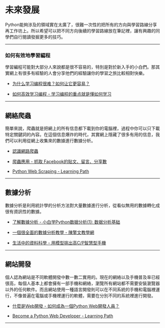 # 未來發展
Python能夠涉及的領域實在太廣了，很難一次性的把所有的方向與學習路線分享再工作坊上。所以希望可以把不同方向後續的學習路線放在筆記裡，讓有興趣的同學們自行閱讀發掘更多的技巧。

---

### 如何有效地學習編程
學習編程可能對大部分人來說都是很不容易的，特別是對於新入手的小白們。那其實網上有很多有經驗的人會分享他們的經驗讓你的學習之旅比較相對快樂。
* [为什么学习编程很难？如何让它更容易？](https://chinese.freecodecamp.org/news/why-learning-to-code-is-hard-and-how-to-make-it-easier/)

* [如何高效学习编程 - 学习编程的重点就是懂如何学习](https://medium.com/@TriDiamond6/%E5%A6%82%E4%BD%95%E9%AB%98%E6%95%88%E7%BC%96%E7%A8%8B-e7d1f9bc24e3)

---

## 網絡爬蟲
簡單來說，爬蟲就是把網上的所有信息都下載到你的電腦裡，過程中你可以只下載特定關鍵詞的內容。在這個信息爆炸的時代，其實網上隱藏了很多有用的信息，我們可以利用從網上收集來的數據進行數據分析。

* [認識網路爬蟲](https://www.webscrapingpro.tw/what-is-web-scraping/)

* [爬蟲應用 - 抓取 Facebook的貼文、留言、分享數](https://blog.happycoding.today/pythonbeginner-ep5/)

* [Python Web Scraping - Learning Path](https://realpython.com/learning-paths/python-web-scraping/)

---

## 數據分析
數據分析是利用統計學的分析方法對大量數據進行分析，從看似無用的數據轉化成很有資訊性的數據。

* [了解數據分析 - 小白学Python数据分析(1): 数据分析基础](https://juejin.cn/post/6844904056427806728)

* [一個很全面的數據分析教學 - 陳擎文教學網](https://acupun.site/lecture/python_data/index.htm)

* [生活中的資料科學 - 用模型挑出高C/P智慧型手機](https://medium.com/finformation%E7%95%B6%E7%A8%8B%E5%BC%8F%E9%81%87%E4%B8%8A%E8%B2%A1%E5%8B%99%E9%87%91%E8%9E%8D/python%E5%AF%A6%E4%BD%9C-%E7%94%9F%E6%B4%BB%E4%B8%AD%E7%9A%84%E8%B3%87%E6%96%99%E7%A7%91%E5%AD%B8-%E7%94%A8%E6%A8%A1%E5%9E%8B%E6%8C%91%E5%87%BA%E9%AB%98c-p%E6%99%BA%E6%85%A7%E5%9E%8B%E6%89%8B%E6%A9%9F-99752d3c7f0d)

---

## 網站開發
個人認為網站是不同軟體開發中數一數二實用的。現在的網絡以及手機普及率已經很高，每個人基本上都會擁有一部手機和網絡，瀏覽所有網站都不需要安裝瀏覽器以外的任何軟件。而且網站使用一種語言開發則可以在不同系統的手機和電腦裡運行，不像普遍在電腦或手機裡運行的軟體，需要在分別不同的系統裡進行開發。

* [什麼是Web開發 - 如何成為一個Python Web開發人員？](https://iter01.com/551297.html)

* [Become a Python Web Developer - Learning Path](https://realpython.com/learning-paths/become-python-web-developer/)

---